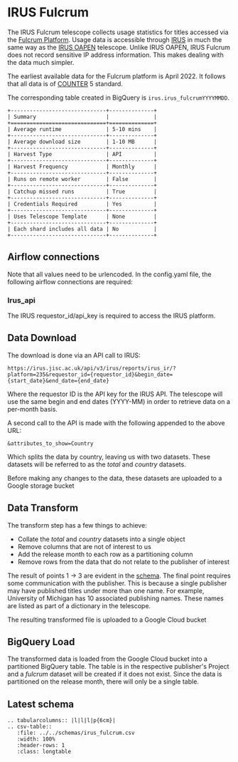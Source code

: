 # IRUS Fulcrum

The IRUS Fulcrum telescope collects usage statistics for titles accessed via the [Fulcrum Platform](https://www.fulcrum.org/). Usage data is accessible through [IRUS](https://irus.jisc.ac.uk/r5/) in much the same way as the [IRUS OAPEN](./oapen_irus_uk.md) telescope. Unlike IRUS OAPEN, IRUS Fulcrum does not record sensitive IP address information. This makes dealing with the data much simpler.

The earliest available data for the Fulcrum platform is April 2022. It follows that all data is of [COUNTER](https://www.projectcounter.org/) 5 standard.

The corresponding table created in BigQuery is `irus.irus_fulcrumYYYYMMDD`.


```eval_rst
+------------------------------+--------------+
| Summary                      |              |
+==============================+==============+
| Average runtime              | 5-10 mins    |
+------------------------------+--------------+
| Average download size        | 1-10 MB      |
+------------------------------+--------------+
| Harvest Type                 | API          |
+------------------------------+--------------+
| Harvest Frequency            | Monthly      |
+------------------------------+--------------+
| Runs on remote worker        | False        |
+------------------------------+--------------+
| Catchup missed runs          | True         |
+------------------------------+--------------+
| Credentials Required         | Yes          |
+------------------------------+--------------+
| Uses Telescope Template      | None         |
+------------------------------+--------------+
| Each shard includes all data | No           |
+------------------------------+--------------+
```

## Airflow connections

Note that all values need to be urlencoded.
In the config.yaml file, the following airflow connections are required:

### Irus_api

The IRUS requestor_id/api_key is required to access the IRUS platform.

## Data Download

The download is done via an API call to IRUS:

```
https://irus.jisc.ac.uk/api/v3/irus/reports/irus_ir/?platform=235&requestor_id={requestor_id}&begin_date={start_date}&end_date={end_date}
```

Where the requestor ID is the API key for the IRUS API. The telescope will use the same begin and end dates (YYYY-MM) in order to retrieve data on a per-month basis.

A second call to the API is made with the following appended to the above URL:

```
&attributes_to_show=Country
```

Which splits the data by country, leaving us with two datasets. These datasets will be referred to as the _total_ and _country_ datasets.

Before making any changes to the data, these datasets are uploaded to a Google storage bucket

## Data Transform

The transform step has a few things to achieve:

-   Collate the _total_ and _country_ datasets into a single object
-   Remove columns that are not of interest to us
-   Add the release month to each row as a partitioning column
-   Remove rows from the data that do not relate to the publisher of interest

The result of points 1 -> 3 are evident in the [schema](#latest-schema). The final point requires some communication with the publisher. This is because a single publisher may have published titles under more than one name. For example, University of Michigan has 10 associated publishing names. These names are listed as part of a dictionary in the telescope.

The resulting transformed file is uploaded to a Google Cloud bucket

## BigQuery Load

The transformed data is loaded from the Google Cloud bucket into a partitioned BigQuery table. The table is in the respective publisher's Project and a _fulcrum_ dataset will be created if it does not exist. Since the data is partitioned on the release month, there will only be a single table.

## Latest schema

```eval_rst
.. tabularcolumns:: |l|l|l|p{6cm}| 
.. csv-table::
   :file: ../../schemas/irus_fulcrum.csv
   :width: 100%
   :header-rows: 1
   :class: longtable
```
